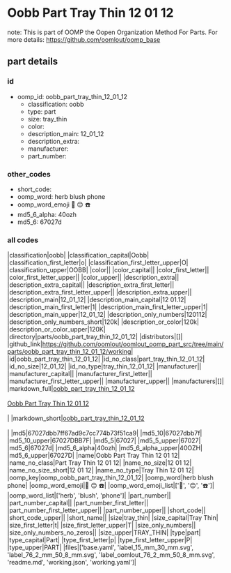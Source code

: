 # Oobb Part Tray Thin 12 01 12  

note: This is part of OOMP the Oopen Organization Method For Parts. For more details: https://github.com/oomlout/oomp_base

##  part details





### id
* oomp_id: oobb_part_tray_thin_12_01_12
  * classification: oobb
  * type: part
  * size: tray_thin
  * color: 
  * description_main: 12_01_12
  * description_extra: 
  * manufacturer: 
  * part_number: 

### other_codes
* short_code: 
* oomp_word: herb blush phone
* oomp_word_emoji :herb: :blush: :phone:
* md5_6_alpha: 40ozh
* md5_6: 67027d

### all codes 
|classification|oobb|
|classification_capital|Oobb|
|classification_first_letter|o|
|classification_first_letter_upper|O|
|classification_upper|OOBB|
|color||
|color_capital||
|color_first_letter||
|color_first_letter_upper||
|color_upper||
|description_extra||
|description_extra_capital||
|description_extra_first_letter||
|description_extra_first_letter_upper||
|description_extra_upper||
|description_main|12_01_12|
|description_main_capital|12 01.12|
|description_main_first_letter|1|
|description_main_first_letter_upper|1|
|description_main_upper|12_01_12|
|description_only_numbers|120112|
|description_only_numbers_short|120k|
|description_or_color|120k|
|description_or_color_upper|120K|
|directory|parts/oobb_part_tray_thin_12_01_12|
|distributors|[]|
|github_link|https://github.com/oomlout/oomlout_oomp_part_src/tree/main/parts/oobb_part_tray_thin_12_01_12/working|
|id|oobb_part_tray_thin_12_01_12|
|id_no_class|part_tray_thin_12_01_12|
|id_no_size|12_01_12|
|id_no_type|tray_thin_12_01_12|
|manufacturer||
|manufacturer_capital||
|manufacturer_first_letter||
|manufacturer_first_letter_upper||
|manufacturer_upper||
|manufacturers|[]|
|markdown_full|[oobb_part_tray_thin_12_01_12](https://github.com/oomlout/oomlout_oomp_part_src/tree/main/parts/oobb_part_tray_thin_12_01_12/working)<br>[](https://github.com/oomlout/oomlout_oomp_part_src/tree/main/parts/oobb_part_tray_thin_12_01_12/working)<br>[Oobb Part Tray Thin 12 01 12](https://github.com/oomlout/oomlout_oomp_part_src/tree/main/parts/oobb_part_tray_thin_12_01_12/working)<br><br>|
|markdown_short|[oobb_part_tray_thin_12_01_12](https://github.com/oomlout/oomlout_oomp_part_src/tree/main/parts/oobb_part_tray_thin_12_01_12/working)<br><br>|
|md5|67027dbb7ff67ad9c7cc774b73f51ca9|
|md5_10|67027dbb7f|
|md5_10_upper|67027DBB7F|
|md5_5|67027|
|md5_5_upper|67027|
|md5_6|67027d|
|md5_6_alpha|40ozh|
|md5_6_alpha_upper|40OZH|
|md5_6_upper|67027D|
|name|Oobb Part Tray Thin 12 01 12|
|name_no_class|Part Tray Thin 12 01 12|
|name_no_size|12 01 12|
|name_no_size_short|12 01 12|
|name_no_type|Tray Thin 12 01 12|
|oomp_key|oomp_oobb_part_tray_thin_12_01_12|
|oomp_word|herb blush phone|
|oomp_word_emoji|:herb: :blush: :phone:|
|oomp_word_emoji_list|[':herb:', ':blush:', ':phone:']|
|oomp_word_list|['herb', 'blush', 'phone']|
|part_number||
|part_number_capital||
|part_number_first_letter||
|part_number_first_letter_upper||
|part_number_upper||
|short_code||
|short_code_upper||
|short_name||
|size|tray_thin|
|size_capital|Tray Thin|
|size_first_letter|t|
|size_first_letter_upper|T|
|size_only_numbers||
|size_only_numbers_no_zeros||
|size_upper|TRAY_THIN|
|type|part|
|type_capital|Part|
|type_first_letter|p|
|type_first_letter_upper|P|
|type_upper|PART|
|files|['base.yaml', 'label_15_mm_30_mm.svg', 'label_76_2_mm_50_8_mm.svg', 'label_oomlout_76_2_mm_50_8_mm.svg', 'readme.md', 'working.json', 'working.yaml']|
